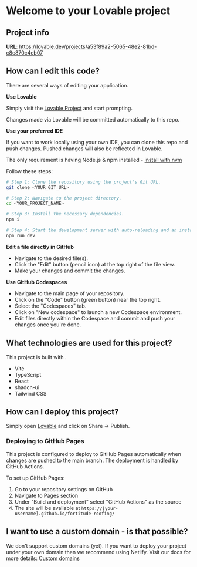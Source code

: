 # Welcome to your Lovable project

## Project info

**URL**: https://lovable.dev/projects/a53f89a2-5065-48e2-81bd-c8c870c4eb07

## How can I edit this code?

There are several ways of editing your application.

**Use Lovable**

Simply visit the [Lovable Project](https://lovable.dev/projects/a53f89a2-5065-48e2-81bd-c8c870c4eb07) and start prompting.

Changes made via Lovable will be committed automatically to this repo.

**Use your preferred IDE**

If you want to work locally using your own IDE, you can clone this repo and push changes. Pushed changes will also be reflected in Lovable.

The only requirement is having Node.js & npm installed - [install with nvm](https://github.com/nvm-sh/nvm#installing-and-updating)

Follow these steps:

```sh
# Step 1: Clone the repository using the project's Git URL.
git clone <YOUR_GIT_URL>

# Step 2: Navigate to the project directory.
cd <YOUR_PROJECT_NAME>

# Step 3: Install the necessary dependencies.
npm i

# Step 4: Start the development server with auto-reloading and an instant preview.
npm run dev
```

**Edit a file directly in GitHub**

- Navigate to the desired file(s).
- Click the "Edit" button (pencil icon) at the top right of the file view.
- Make your changes and commit the changes.

**Use GitHub Codespaces**

- Navigate to the main page of your repository.
- Click on the "Code" button (green button) near the top right.
- Select the "Codespaces" tab.
- Click on "New codespace" to launch a new Codespace environment.
- Edit files directly within the Codespace and commit and push your changes once you're done.

## What technologies are used for this project?

This project is built with .

- Vite
- TypeScript
- React
- shadcn-ui
- Tailwind CSS

## How can I deploy this project?

Simply open [Lovable](https://lovable.dev/projects/a53f89a2-5065-48e2-81bd-c8c870c4eb07) and click on Share -> Publish.

### Deploying to GitHub Pages

This project is configured to deploy to GitHub Pages automatically when changes are pushed to the main branch. The deployment is handled by GitHub Actions.

To set up GitHub Pages:

1. Go to your repository settings on GitHub
2. Navigate to Pages section
3. Under "Build and deployment" select "GitHub Actions" as the source
4. The site will be available at `https://[your-username].github.io/fortitude-roofing/`

## I want to use a custom domain - is that possible?

We don't support custom domains (yet). If you want to deploy your project under your own domain then we recommend using Netlify. Visit our docs for more details: [Custom domains](https://docs.lovable.dev/tips-tricks/custom-domain/)
